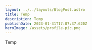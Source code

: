 ```yaml
---
layout: ../../layouts/BlogPost.astro
title: Temp
description: Temp
publishDate: 2023-01-31T17:07:37.620Z
heroImage: /assets/profile-pic.png
---
```

T﻿emp